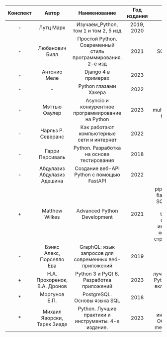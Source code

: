 | Конспект |            Автор             |                        Наименование                         | Год издания |                                                                                                             |
|:--------:|:----------------------------:|:-----------------------------------------------------------:|:-----------:|:-----------------------------------------------------------------------------------------------------------:|
|    -     |          Лутц Марк           |            Изучаем_Python, том 1 и том 2, 5 изд             | 2019, 2020  |                                                                                                             |
|    -     |        Любанович Билл        | Простой Python. Современный стиль программирования. 2-е изд |    2021     |                                                 SQLAlchemy                                                  |
|    -     |         Антонио Меле         |                     Django 4 в примерах                     |    2023     |                                                                                                             |
|    -     |              -               |                    Python глазами Хакера                    |    2022     |                                                   сокеты                                                    |
|    -     |        Мэттью Фаулер         |      Asyncio и конкурентное программирование на Python      |    2023     |                                     asyncio, multiprocessing, threading                                     |
|    -     |      Чарльз Р. Северанс      |          Как работают компьютерные сети и интернет          |    2022     |                                                                                                             |
|    -     |       Гарри Персиваль        |          Python. Разработка на основе тестирования          |    2018     |                                                                                                             |
|    -     | Абдулазиз Абдулазиз Адешина  |          Создание веб-API Python с помощью FastAPI          |    2022     |                                                                                                             |
|    +     |        Matthew Wilkes        |                 Advanced Python Development                 |    2021     | pipenv, pytest, flake8, mypy, SQLAlchemy, Alembic, threading, создание интерфейса командной строки, jupyter |
|    -     |  Бэнкс Алекс, Порселло Ева   |    GraphQL: язык запросов для современных веб-приложений    |    2019     |                                                                                                             |
|    +     | Н.А. Прохоренок, В.А. Дронов |          Python 3 и PyQt 6. Разработка приложений           |    2023     |                                 лучшая база по Python до 3.10 включительно                                  |
|    *     |        Моргунов Е.П.         |                PostgreSQL. Основы языка SQL                 |    2018     |                                                                                                             |
|    *     | Михаил Яворски, Тарек Зиаде  |     Python. Лучшие практики и инструменты. 4-е издание.     |    2023     |                                 ABC, интерфейсы, OOP, dunder methods, meta                                  |
